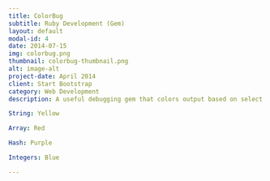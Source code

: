 ```yaml
---
title: ColorBug
subtitle: Ruby Development (Gem)
layout: default
modal-id: 4
date: 2014-07-15
img: colorbug.png
thumbnail: colorbug-thumbnail.png
alt: image-alt
project-date: April 2014
client: Start Bootstrap
category: Web Development
description: A useful debugging gem that colors output based on select class

String: Yellow

Array: Red

Hash: Purple

Integers: Blue

---
```

